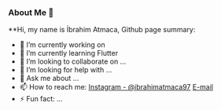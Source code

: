 ### About Me 👋

<!--
**ibrahimatmaca/ibrahimatmaca** is a ✨ _special_ ✨ repository because its `README.md` (this file) appears on your GitHub profile.
-->
**Hi, my name is İbrahim Atmaca, Github page summary:

- 🔭 I’m currently working on
- 🌱 I’m currently learning Flutter 
- 👯 I’m looking to collaborate on ...
- 🤔 I’m looking for help with ...
- 💬 Ask me about ...
- 📫 How to reach me: [Instagram - @ibrahimatmaca97](https://www.instagram.com/ibrahimatmaca61)
<a href="ibrahim.atmaca61@hotmail.com" target="_self" title="Kişisel Site"> E-mail </a>
- ⚡ Fun fact: ...
